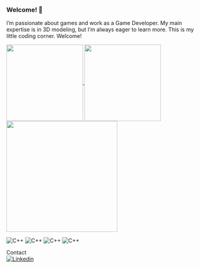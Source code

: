 ### Welcome! 👋
I’m passionate about games and work as a Game Developer. My main expertise is in 3D modeling, but I’m always eager to learn more. This is my little coding corner. Welcome!

<a href="https://github.com/anuraghazra/github-readme-stats">
  <img height=200 align="center" src="https://github-readme-stats.vercel.app/api?username=patrickordine&theme=tokyonight" />
</a>
<a href="https://github.com/anuraghazra/convoychat">
  <img height=200 align="center" src="https://github-readme-stats.vercel.app/api/top-langs?username=patrickordine&layout=compact&langs_count=8&card_width=320&theme=tokyonight" />
</a>
<a>
  <img height=290 align="center" src="https://github-readme-activity-graph.vercel.app/graph?username=patrickordine&bg_color=011119&color=15e5a6&line=07e9a5&point=0a855c&area=true&hide_border=true" />
</a>



![C++](https://img.shields.io/badge/C%23-239120?style=for-the-badge&logo=c-sharp&logoColor=white)
![C++](https://img.shields.io/badge/Python-3776AB?style=for-the-badge&logo=python&logoColor=white)
![C++](https://img.shields.io/badge/C%2B%2B-00599C?style=for-the-badge&logo=c%2B%2B&logoColor=white)
![C++](https://img.shields.io/badge/blender-%23F5792A.svg?style=for-the-badge&logo=blender&logoColor=white)


Contact
</br>
[![Linkedin](https://img.shields.io/badge/LinkedIn-0077B5?style=for-the-badge&logo=linkedin&logoColor=white)](https://www.linkedin.com/in/patrickordine/)
